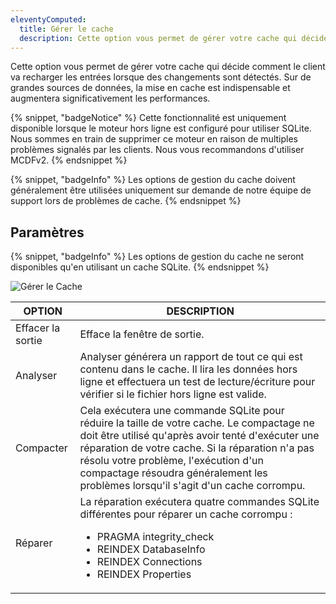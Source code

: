```yaml
---
eleventyComputed:
  title: Gérer le cache
  description: Cette option vous permet de gérer votre cache qui décide comment le client va recharger les entrées lorsque des changements sont détectés. Sur de grandes sources de données, la mise en cache est indispensable et augmentera significativement les performances.
---
```

Cette option vous permet de gérer votre cache qui décide comment le client va recharger les entrées lorsque des changements sont détectés. Sur de grandes sources de données, la mise en cache est indispensable et augmentera significativement les performances.

{% snippet, "badgeNotice" %}
Cette fonctionnalité est uniquement disponible lorsque le moteur hors ligne est configuré pour utiliser SQLite. Nous sommes en train de supprimer ce moteur en raison de multiples problèmes signalés par les clients. Nous vous recommandons d'utiliser MCDFv2.
{% endsnippet %}

{% snippet, "badgeInfo" %}
Les options de gestion du cache doivent généralement être utilisées uniquement sur demande de notre équipe de support lors de problèmes de cache.
{% endsnippet %}

## Paramètres

{% snippet, "badgeInfo" %}
Les options de gestion du cache ne seront disponibles qu'en utilisant un cache SQLite.
{% endsnippet %}

![Gérer le Cache](https://cdnweb.devolutions.net/docs/docs_en_rdm_windows_clip10013.png)

| OPTION       | DESCRIPTION |
|--------------|-------------|
| Effacer la sortie | Efface la fenêtre de sortie. |
| Analyser      | Analyser générera un rapport de tout ce qui est contenu dans le cache. Il lira les données hors ligne et effectuera un test de lecture/écriture pour vérifier si le fichier hors ligne est valide. |
| Compacter       | Cela exécutera une commande SQLite pour réduire la taille de votre cache. Le compactage ne doit être utilisé qu'après avoir tenté d'exécuter une réparation de votre cache. Si la réparation n'a pas résolu votre problème, l'exécution d'un compactage résoudra généralement les problèmes lorsqu'il s'agit d'un cache corrompu. |
| Réparer       | La réparation exécutera quatre commandes SQLite différentes pour réparer un cache corrompu : <ul><li>PRAGMA integrity_check</li><li>REINDEX DatabaseInfo</li><li>REINDEX Connections</li><li>REINDEX Properties</li></ul> |
